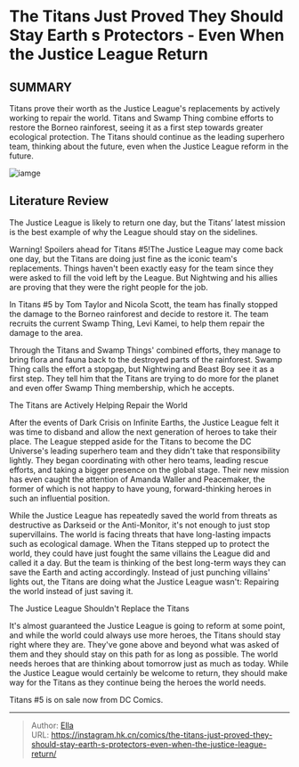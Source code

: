 # The Titans Just Proved They Should Stay Earth s Protectors - Even When the Justice League Return


## SUMMARY 



  Titans prove their worth as the Justice League&#39;s replacements by actively working to repair the world.   Titans and Swamp Thing combine efforts to restore the Borneo rainforest, seeing it as a first step towards greater ecological protection.   The Titans should continue as the leading superhero team, thinking about the future, even when the Justice League reform in the future.  

![iamge](https://static1.srcdn.com/wordpress/wp-content/uploads/2023/06/titans-group-shot.jpg)

## Literature Review

The Justice League is likely to return one day, but the Titans’ latest mission is the best example of why the League should stay on the sidelines.




Warning! Spoilers ahead for Titans #5!The Justice League may come back one day, but the Titans are doing just fine as the iconic team&#39;s replacements. Things haven&#39;t been exactly easy for the team since they were asked to fill the void left by the League. But Nightwing and his allies are proving that they were the right people for the job.




In Titans #5 by Tom Taylor and Nicola Scott, the team has finally stopped the damage to the Borneo rainforest and decide to restore it. The team recruits the current Swamp Thing, Levi Kamei, to help them repair the damage to the area.



          

Through the Titans and Swamp Things&#39; combined efforts, they manage to bring flora and fauna back to the destroyed parts of the rainforest. Swamp Thing calls the effort a stopgap, but Nightwing and Beast Boy see it as a first step. They tell him that the Titans are trying to do more for the planet and even offer Swamp Thing membership, which he accepts.


 The Titans are Actively Helping Repair the World 
          




After the events of Dark Crisis on Infinite Earths, the Justice League felt it was time to disband and allow the next generation of heroes to take their place. The League stepped aside for the Titans to become the DC Universe&#39;s leading superhero team and they didn&#39;t take that responsibility lightly. They began coordinating with other hero teams, leading rescue efforts, and taking a bigger presence on the global stage. Their new mission has even caught the attention of Amanda Waller and Peacemaker, the former of which is not happy to have young, forward-thinking heroes in such an influential position.

While the Justice League has repeatedly saved the world from threats as destructive as Darkseid or the Anti-Monitor, it&#39;s not enough to just stop supervillains. The world is facing threats that have long-lasting impacts such as ecological damage. When the Titans stepped up to protect the world, they could have just fought the same villains the League did and called it a day. But the team is thinking of the best long-term ways they can save the Earth and acting accordingly. Instead of just punching villains&#39; lights out, the Titans are doing what the Justice League wasn&#39;t: Repairing the world instead of just saving it.






 The Justice League Shouldn&#39;t Replace the Titans 
          

It&#39;s almost guaranteed the Justice League is going to reform at some point, and while the world could always use more heroes, the Titans should stay right where they are. They&#39;ve gone above and beyond what was asked of them and they should stay on this path for as long as possible. The world needs heroes that are thinking about tomorrow just as much as today. While the Justice League would certainly be welcome to return, they should make way for the Titans as they continue being the heroes the world needs.

Titans #5 is on sale now from DC Comics.



---

> Author: [Ella](https://instagram.hk.cn/)  
> URL: https://instagram.hk.cn/comics/the-titans-just-proved-they-should-stay-earth-s-protectors-even-when-the-justice-league-return/  

